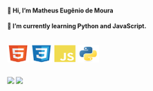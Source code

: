 <h4>👋 Hi, I’m Matheus Eugênio de Moura </h4>
<h4>🌱 I’m currently learning Python and JavaScript.</h4>

<div style="display: inline_block"><br>
  <img align="center" alt="HTML5" height="40" width="50" src="https://raw.githubusercontent.com/devicons/devicon/master/icons/html5/html5-original.svg">
  <img align="center" alt="CSS3" height="40" width="50" src="https://raw.githubusercontent.com/devicons/devicon/master/icons/css3/css3-original.svg">
  <img align="center" alt="JavaScript" height="40" width="50" src="https://raw.githubusercontent.com/devicons/devicon/master/icons/javascript/javascript-plain.svg">
  <img align="center" alt="Python" height="40" width="50" src="https://raw.githubusercontent.com/devicons/devicon/master/icons/python/python-original.svg">
</div>

</br>
</br>

<div>
    <a href="https://instagram.com/mouramths" target="_blank"><img src="https://img.shields.io/badge/-Instagram-%23E4405F?style=for-the-badge&logo=instagram&logoColor=white"></a> 
    <a href="https://www.linkedin.com/in/matheus-moura-1921771b9/" target="_blank"><img src="https://img.shields.io/badge/-LinkedIn-%230077B5?style=for-the-badge&logo=linkedin&logoColor=white"></a>
</div>
